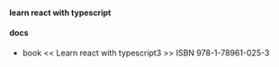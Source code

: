 #### learn react with typescript

#### docs

- book << Learn react with typescript3 >> ISBN 978-1-78961-025-3

